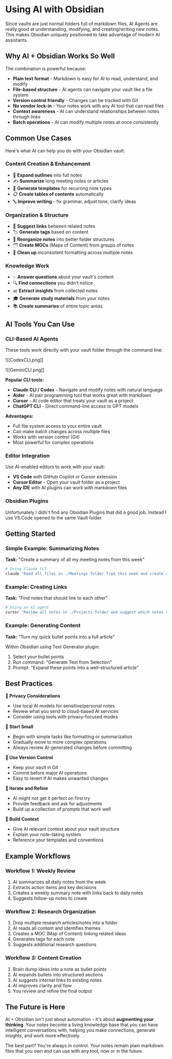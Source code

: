 # Using AI with Obsidian

Since vaults are just normal folders full of markdown files, AI Agents are really good at understanding, modifying, and creating/writing new notes. This makes Obsidian uniquely positioned to take advantage of modern AI assistants.

## Why AI + Obsidian Works So Well

The combination is powerful because:

- **Plain text format** - Markdown is easy for AI to read, understand, and modify
- **File-based structure** - AI agents can navigate your vault like a file system
- **Version control friendly** - Changes can be tracked with Git
- **No vendor lock-in** - Your notes work with any AI tool that can read files
- **Context awareness** - AI can understand relationships between notes through links
- **Batch operations** - AI can modify multiple notes at once consistently

## Common Use Cases

Here's what AI can help you do with your Obsidian vault:

### Content Creation & Enhancement
- 📝 **Expand outlines** into full notes
- ✍️ **Summarize** long meeting notes or articles
- 🎯 **Generate templates** for recurring note types
- 📋 **Create tables of contents** automatically
- 🔤 **Improve writing** - fix grammar, adjust tone, clarify ideas

### Organization & Structure
- 🔗 **Suggest links** between related notes
- 🏷️ **Generate tags** based on content
- 📁 **Reorganize notes** into better folder structures
- 🗂️ **Create MOCs** (Maps of Content) from groups of notes
- 🧹 **Clean up** inconsistent formatting across multiple notes

### Knowledge Work
- 💡 **Answer questions** about your vault's content
- 🔍 **Find connections** you didn't notice
- 📊 **Extract insights** from collected notes
- 🎓 **Generate study materials** from your notes
- 📚 **Create summaries** of entire topic areas

## AI Tools You Can Use

### CLI-Based AI Agents

These tools work directly with your vault folder through the command line:

![[CodexCLI.png]]

![[GeminiCLI.png]]

**Popular CLI tools:**
- **Claude CLI / Codex** - Navigate and modify notes with natural language
- **Aider** - AI pair programming tool that works great with markdown
- **Cursor** - AI code editor that treats your vault as a project
- **ChatGPT CLI** - Direct command-line access to GPT models

**Advantages:**
- Full file system access to your entire vault
- Can make batch changes across multiple files
- Works with version control (Git)
- Most powerful for complex operations

### Editor Integration

Use AI-enabled editors to work with your vault:

- **VS Code** with GitHub Copilot or Cursor extension
- **Cursor Editor** - Open your vault folder as a project
- **Any IDE** with AI plugins can work with markdown files

### Obsidian Plugins

Unfortunately I didn't find any Obsidian Plugins that did a good job.  Instead I use VS.Code opened to the same Vault folder.
## Getting Started

### Simple Example: Summarizing Notes

**Task:** "Create a summary of all my meeting notes from this week"

```bash
# Using Claude CLI
claude "Read all files in ./Meetings folder from this week and create a summary in ./Summaries/Weekly-Summary.md"
```

### Example: Creating Links

**Task:** "Find notes that should link to each other"

```bash
# Using an AI agent
cursor "Review all notes in ./Projects folder and suggest which notes should link to each other based on related topics"
```

### Example: Generating Content

**Task:** "Turn my quick bullet points into a full article"

Within Obsidian using Text Generator plugin:
1. Select your bullet points
2. Run command: "Generate Text from Selection"
3. Prompt: "Expand these points into a well-structured article"

## Best Practices

**🔐 Privacy Considerations**
- Use local AI models for sensitive/personal notes
- Review what you send to cloud-based AI services
- Consider using tools with privacy-focused modes

**🎯 Start Small**
- Begin with simple tasks like formatting or summarization
- Gradually move to more complex operations
- Always review AI-generated changes before committing

**💾 Use Version Control**
- Keep your vault in Git
- Commit before major AI operations
- Easy to revert if AI makes unwanted changes

**🔄 Iterate and Refine**
- AI might not get it perfect on first try
- Provide feedback and ask for adjustments
- Build up a collection of prompts that work well

**📖 Build Context**
- Give AI relevant context about your vault structure
- Explain your note-taking system
- Reference your templates and conventions

## Example Workflows

### Workflow 1: Weekly Review
1. AI summarizes all daily notes from the week
2. Extracts action items and key decisions
3. Creates a weekly summary note with links back to daily notes
4. Suggests follow-up notes to create

### Workflow 2: Research Organization
1. Drop multiple research articles/notes into a folder
2. AI reads all content and identifies themes
3. Creates a MOC (Map of Content) linking related ideas
4. Generates tags for each note
5. Suggests additional research questions

### Workflow 3: Content Creation
1. Brain dump ideas into a note as bullet points
2. AI expands bullets into structured sections
3. AI suggests internal links to existing notes
4. AI improves clarity and flow
5. You review and refine the final output

## The Future is Here

AI + Obsidian isn't just about automation - it's about **augmenting your thinking**. Your notes become a living knowledge base that you can have intelligent conversations with, helping you make connections, generate insights, and work more effectively.

The best part? You're always in control. Your notes remain plain markdown files that you own and can use with any tool, now or in the future.
